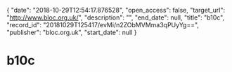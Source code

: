 {
  "date": "2018-10-29T12:54:17.876528", 
  "open_access": false, 
  "target_url": "http://www.bloc.org.uk/", 
  "description": "", 
  "end_date": null, 
  "title": "b10c", 
  "record_id": "20181029T125417/evMi/n2ZObMVMma3qPUyYg==", 
  "publisher": "bloc.org.uk", 
  "start_date": null
}

# b10c

